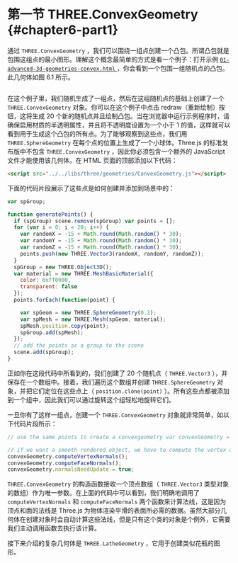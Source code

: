 # 第一节 THREE.ConvexGeometry {#chapter6-part1}

通过 `THREE.ConvexGeometry` ，我们可以围绕一组点创建一个凸包。所谓凸包就是包围这组点的最小图形。理解这个概念最简单的方式是看一个例子：打开示例 [ `01-advanced-3d-geometries-convex.html` ](/example/chapter6/01-advanced-3d-geometries-convex) ，你会看到一个包围一组随机点的凸包。此几何体如图 6.1 所示。

<Image :index="6" />

在这个例子里，我们随机生成了一组点，然后在这组随机点的基础上创建了一个 `THREE.ConvexGeometry` 对象。你可以在这个例子中点击 redraw（重新绘制）按钮，这将生成 20 个新的随机点并且绘制凸包。当在浏览器中运行示例程序时，请确保启用材质的半透明属性，并且将不透明度设置为一个小于 1 的值，这样就可以看到用于生成这个凸包的所有点。为了能够观察到这些点，我们用 `THREE.SphereGeometry` 在每个点的位置上生成了一个小球体。Three.js 的标准发布版中不包含 `THREE.ConvexGeometry` ，因此你必须包含一个额外的 JavaScript 文件才能使用该几何体。在 HTML 页面的顶部添加以下代码：

```html
<script src="../../libs/three/geometries/ConvexGeometry.js"></script>
```

下面的代码片段展示了这些点是如何创建并添加到场景中的：

```js
var spGroup;

function generatePoints() {
  if (spGroup) scene.remove(spGroup) var points = [];
  for (var i = 0; i < 20; i++) {
    var randomX = -15 + Math.round(Math.random() * 30);
    var randomY = -15 + Math.round(Math.random() * 30);
    var randomZ = -15 + Math.round(Math.random() * 30);
    points.push(new THREE.Vector3(randomX, randomY, randomZ));
  }
  spGroup = new THREE.Object3D();
  var material = new THREE.MeshBasicMaterial({
    color: 0xff0000,
    transparent: false
  });
  points.forEach(function(point) {

    var spGeom = new THREE.SphereGeometry(0.2);
    var spMesh = new THREE.Mesh(spGeom, material);
    spMesh.position.copy(point);
    spGroup.add(spMesh);
  });
  // add the points as a group to the scene
  scene.add(spGroup);
}
```

正如你在这段代码中所看到的，我们创建了 20 个随机点（ `THREE.Vector3` ），并保存在一个数组中。接着，我们遍历这个数组并创建 `THREE.SphereGeometry` 对象，并把它们定位在这些点上（ `position.clone(point)` ）。所有这些点都被添加到一个组中，因此我们可以通过旋转这个组轻松地旋转它们。

一旦你有了这样一组点，创建一个 `THREE.ConvexGeometry` 对象就非常简单，如以下代码片段所示：

```js
// use the same points to create a convexgeometry var convexGeometry = new THREE.ConvexGeometry(points);

// if we want a smooth rendered object, we have to compute the vertex and face normals
convexGeometry.computeVertexNormals();
convexGeometry.computeFaceNormals();
convexGeometry.normalsNeedUpdate = true;
```

`THREE.ConvexGeometry` 的构造函数接收一个顶点数组（ `THREE.Vector3` 类型对象的数组）作为唯一参数。在上面的代码中可以看到，我们明确地调用了 `computeVertexNormals` 和 `computeFaceNormals` 两个函数来计算法线，这是因为顶点和面的法线是 Three.js 为物体渲染平滑的表面所必需的数据。虽然大部分几何体在创建对象时会自动计算这些法线，但是只有这个类的对象是个例外，它需要我们主动调用函数去执行该计算。

接下来介绍的复杂几何体是 `THREE.LatheGeometry` ，它用于创建类似花瓶的图形。
